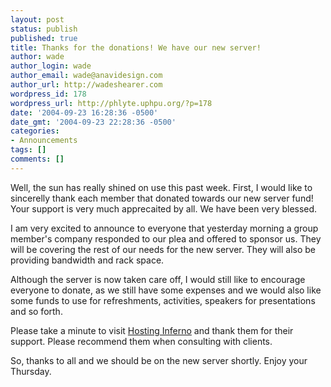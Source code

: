 ```yaml
---
layout: post
status: publish
published: true
title: Thanks for the donations! We have our new server!
author: wade
author_login: wade
author_email: wade@anavidesign.com
author_url: http://wadeshearer.com
wordpress_id: 178
wordpress_url: http://phlyte.uphpu.org/?p=178
date: '2004-09-23 16:28:36 -0500'
date_gmt: '2004-09-23 22:28:36 -0500'
categories:
- Announcements
tags: []
comments: []
---
```

<p>Well, the sun has really shined on use this past week. First, I would like to sincerelly thank each member that donated towards our new server fund! Your support is very much apprecaited by all. We have been very blessed.</p>
<p>I am very excited to announce to everyone that yesterday morning a group member's company responded to our plea and offered to sponsor us. They will be covering the rest of our needs for the new server. They will also be providing bandwidth and rack space.</p>
<p>Although the server is now taken care off, I would still like to encourage everyone to donate, as we still have some expenses and we would also like some funds to use for refreshments, activities, speakers for presentations and so forth.</p>
<p>Please take a minute to visit <a href="http://hostinginferno.com">Hosting Inferno</a> and thank them for their support. Please recommend them when consulting with clients.</p>
<p>So, thanks to all and we should be on the new server shortly. Enjoy your Thursday.</p>

